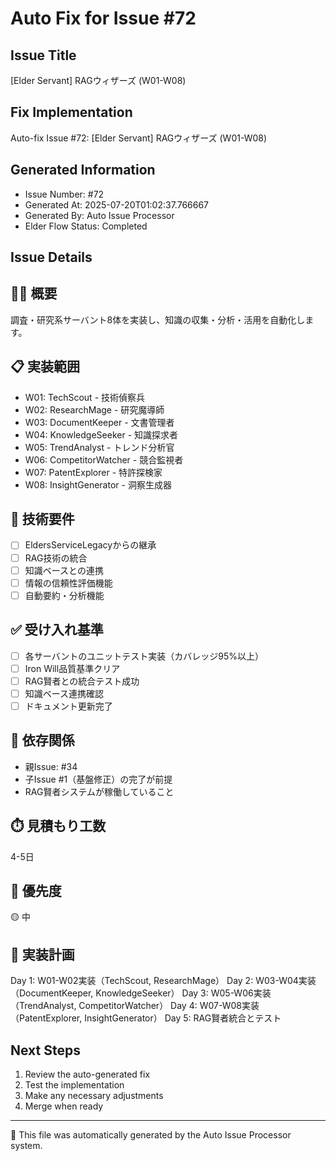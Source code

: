 # Auto Fix for Issue #72

## Issue Title
[Elder Servant] RAGウィザーズ (W01-W08)

## Fix Implementation
Auto-fix Issue #72: [Elder Servant] RAGウィザーズ (W01-W08)

## Generated Information
- Issue Number: #72
- Generated At: 2025-07-20T01:02:37.766667
- Generated By: Auto Issue Processor
- Elder Flow Status: Completed

## Issue Details
## 🧙‍♂️ 概要
調査・研究系サーバント8体を実装し、知識の収集・分析・活用を自動化します。

## 📋 実装範囲
- W01: TechScout - 技術偵察兵
- W02: ResearchMage - 研究魔導師
- W03: DocumentKeeper - 文書管理者
- W04: KnowledgeSeeker - 知識探求者
- W05: TrendAnalyst - トレンド分析官
- W06: CompetitorWatcher - 競合監視者
- W07: PatentExplorer - 特許探検家
- W08: InsightGenerator - 洞察生成器

## 🔧 技術要件
- [ ] EldersServiceLegacyからの継承
- [ ] RAG技術の統合
- [ ] 知識ベースとの連携
- [ ] 情報の信頼性評価機能
- [ ] 自動要約・分析機能

## ✅ 受け入れ基準
- [ ] 各サーバントのユニットテスト実装（カバレッジ95%以上）
- [ ] Iron Will品質基準クリア
- [ ] RAG賢者との統合テスト成功
- [ ] 知識ベース連携確認
- [ ] ドキュメント更新完了

## 🔗 依存関係
- 親Issue: #34
- 子Issue #1（基盤修正）の完了が前提
- RAG賢者システムが稼働していること

## ⏱️ 見積もり工数
4-5日

## 🎯 優先度
🟡 中

## 📅 実装計画
Day 1: W01-W02実装（TechScout, ResearchMage）
Day 2: W03-W04実装（DocumentKeeper, KnowledgeSeeker）
Day 3: W05-W06実装（TrendAnalyst, CompetitorWatcher）
Day 4: W07-W08実装（PatentExplorer, InsightGenerator）
Day 5: RAG賢者統合とテスト


## Next Steps
1. Review the auto-generated fix
2. Test the implementation
3. Make any necessary adjustments
4. Merge when ready

---
🤖 This file was automatically generated by the Auto Issue Processor system.
